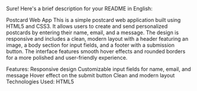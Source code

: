 
Sure! Here's a brief description for your README in English:

Postcard Web App
This is a simple postcard web application built using HTML5 and CSS3. It allows users to create and send personalized postcards by entering their name, email, and a message. The design is responsive and includes a clean, modern layout with a header featuring an image, a body section for input fields, and a footer with a submission button. The interface features smooth hover effects and rounded borders for a more polished and user-friendly experience.

Features:
Responsive design
Customizable input fields for name, email, and message
Hover effect on the submit button
Clean and modern layout
Technologies Used:
HTML5
